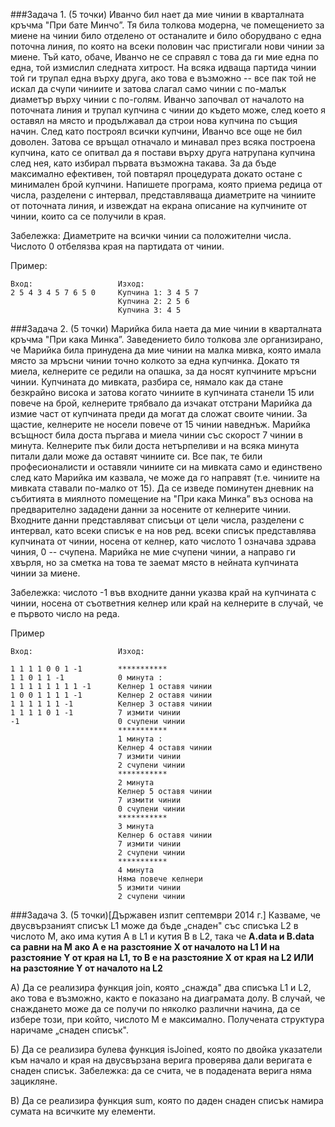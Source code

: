 ###Задача 1. (5 точки) 
Иванчо бил нает да мие чинии в кварталната кръчма "При бате Минчо”. Тя била толкова модерна, че помещението за миене на чинии било отделено от останалите и било оборудвано с една поточна линия, по която на всеки половин час пристигали нови чинии за миене. Тъй като, обаче, Иванчо не се справял с това да ги мие една по една, той измислил следната хитрост. На всяка идваща партида чинии той ги трупал една върху друга, ако това е възможно -- все пак той не искал да счупи чиниите и затова слагал само чинии с по-малък диаметър върху чинии с по-голям. Иванчо започвал от началото на поточната линия и трупал купчина с чинии до където може, след което я оставял на място и продължавал да строи нова купчина по същия начин. След като построял всички купчини, Иванчо все още не бил доволен. Затова се връщал отначало и минавал през всяка построена купчина, като се опитвал да я постави върху друга натрупана купчина след нея, като избирал първата възможна такава. За да бъде максимално ефективен, той повтарял процедурата докато остане с минимален брой купчини. Напишете програма, която приема редица от числа, разделени с интервал, представляваща диаметрите на чиниите от поточната линия, и извеждат на екрана описание на купчините от чинии, които са се получили в края.

Забележка: Диаметрите на всички чинии са положителни числа. Числото 0 отбелязва края на партидата от чинии.

Пример:
```
Вход:                   Изход:
2 5 4 3 4 5 7 6 5 0		Купчина 1: 3 4 5 7
						Купчина 2: 2 5 6
						Купчина 3: 4 5
```			

###Задача 2. (5 точки)
Марийка била наета да мие чинии в кварталната кръчма "При кака Минка”. Заведението било толкова зле организирано, че Марийка била принудена да мие чинии на малка мивка, която имала място за мръсни чинии точно колкото за една купчинка. Докато тя миела, келнерите се редили на опашка, за да носят купчините мръсни чинии. Купчината до мивката, разбира се, нямало как да стане безкрайно висока и затова когато чиниите в купчината станели 15 или повече на брой, келнерите трябвало да изчакат отстрани Марийка да измие част от купчината преди да могат да сложат своите чинии. За щастие, келнерите не носели повече от 15 чинии наведнъж. Марийка всъщност била доста пъргава и миела чинии със скорост 7 чинии в минута. Келнерите пък били доста нетърпеливи и на всяка минута питали дали може да оставят чиниите си. Все пак, те били професионалисти и оставяли чиниите си на мивката само и единствено след като Марийка им казвала, че може да го направят (т.е. чиниите на мивката ставали по-малко от 15). Да се изведе поминутен дневник на събитията в миялното помещение на "При кака Минка” въз основа на предварително зададени данни за носените от келнерите чинии. Входните данни представляват списъци от цели числа, разделени с интервал, като всеки списък е на нов ред. всеки списък представлява купчината от чинии, носена от келнер, като числото 1 означава здрава чиния, 0 -- счупена. Марийка не мие счупени чинии, а направо ги хвърля, но за сметка на това те заемат място в нейната купчината чинии за миене.

Забележка: числото -1 във входните данни указва край на купчината с чинии, носена от съответния келнер или край на келнерите в случай, че е първото число на реда.

Пример
```
Вход:					Изход:

1 1 1 1 0 0 1 -1		***********
1 1 0 1 1 -1			0 минута :
1 1 1 1 1 1 1 1 -1		Келнер 1 оставя чинии
1 0 0 1 1 1 1 -1		Келнер 2 оставя чинии
1 1 1 1 1 1 -1			Келнер 3 оставя чинии
1 1 1 1 0 1 -1			7 измити чинии
-1						0 счупени чинии
						***********
						1 минута :
						Келнер 4 оставя чинии
						7 измити чинии
						2 счупени чинии
						***********
						2 минута
						Келнер 5 оставя чинии
						7 измити чинии
						0 счупени чинии
						***********
						3 минута
						Келнер 6 оставя чинии
						7 измити чинии
						2 счупени чинии
						***********
						4 минута
						Няма повече келнери
						5 измити чинии
						2 счупени чинии
```
###Задача 3. (5 точки)[Държавен изпит септември 2014 г.] 
Казваме, че двусвързаният списък L1 може да бъде „снаден" със списъка L2 в числото M, ако има кутия A в L1 и кутия B в L2, така че
    **A.data и B.data са равни на M**
    **ако A е на разстояние X от началото на L1 И на разстояние Y от края на L1, то B е на разстояние X от края на L2 ИЛИ на разстояние Y от началото на L2**


А) Да се реализира функция join, която „снажда" два списъка L1 и L2, ако това е възможно, както е показано на диаграмата долу. В случай, че снаждането може да се получи по няколко различни начина, да се избере този, при който, числото M е максимално. Получената структура наричаме „снаден списък".


Б) Да се реализира булева функция isJoined, която по двойка указатели към начало и края на двусвързана верига проверява дали веригата е снаден списък. Забележка: да се счита, че в подадената верига няма зацикляне.

В) Да се реализира функция sum, която по даден снаден списък намира сумата на всичките му елементи.
